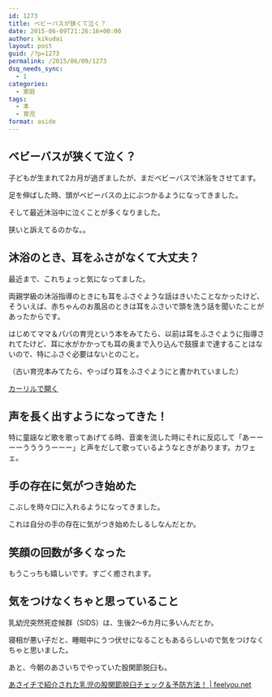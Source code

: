 ```yaml
---
id: 1273
title: ベビーバスが狭くて泣く？
date: 2015-06-09T21:26:16+00:00
author: kikudai
layout: post
guid: /?p=1273
permalink: /2015/06/09/1273
dsq_needs_sync:
  - 1
categories:
  - 家庭
tags:
  - 本
  - 育児
format: aside
---
```

## ベビーバスが狭くて泣く？

子どもが生まれて2カ月が過ぎましたが、まだベビーバスで沐浴をさせてます。
  
<!--more-->

足を伸ばした時、頭がベビーバスの上にぶつかるようになってきました。

そして最近沐浴中に泣くことが多くなりました。

狭いと訴えてるのかな。。

## 沐浴のとき、耳をふさがなくて大丈夫？

最近まで、これちょっと気になってました。

両親学級の沐浴指導のときにも耳をふさぐような話はきいたことなかったけど、そういえば、赤ちゃんのお風呂のときは耳をふさいで頭を洗う話を聞いたことがあったからです。

はじめてママ＆パパの育児という本をみてたら、以前は耳をふさぐように指導されてたけど、耳に水がかかっても耳の奥まで入り込んで鼓膜まで達することはないので、特にふさぐ必要はないとのこと。
  
（古い育児本みてたら、やっぱり耳をふさぐようにと書かれていました）

<a class="calil-widget" href="http://calil.jp/book/4072955442" data-widget-isbn="4072955442" data-widget-appkey="58f03cb403271b112a914da4ea971431" data-widget-width="100%" data-widget-associateid="kikudai-22" data-widget-image="true" data-widget-title="はじめてママ&パパの育児―0~3才赤ちゃんとの暮らし 気がかりがスッキリ! (主婦の友実用No.1シリーズ)" data-widget-author="五十嵐 隆">カーリルで開く</a>

## 声を長く出すようになってきた！

特に童謡など歌を歌ってあげてる時、音楽を流した時にそれに反応して「あーーーーううううーーー」と声をだして歌っているようなときがあります。カワェェ。

## 手の存在に気がつき始めた

こぶしを時々口に入れるようになってきました。
  
これは自分の手の存在に気がつき始めたしるしなんだとか。

## 笑顔の回数が多くなった

もうこっちも嬉しいです。すごく癒されます。

## 気をつけなくちゃと思っていること

乳幼児突然死症候群（SIDS）は、生後2～6カ月に多いんだとか。

寝相が悪い子だと、睡眠中にうつ伏せになることもあるらしいので気をつけなくちゃと思いました。

あと、今朝のあさいちでやっていた股関節脱臼も。

<a href="http://feelyou.net/%E5%AD%90%E8%82%B2%E3%81%A6/%E3%81%82%E3%81%95%E3%82%A4%E3%83%81%E4%B9%B3%E5%85%90%E3%81%AE%E8%82%A1%E9%96%A2%E7%AF%80%E8%84%B1%E8%87%BC/" target="_blank">あさイチで紹介された乳児の股関節脱臼チェック＆予防方法！ | feelyou.net</a>